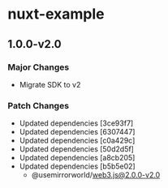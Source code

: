 # nuxt-example
## 1.0.0-v2.0

### Major Changes

- Migrate SDK to v2

### Patch Changes


- Updated dependencies [3ce93f7]
- Updated dependencies [6307447]
- Updated dependencies [c0a429c]
- Updated dependencies [50d2d5f]
- Updated dependencies [a8cb205]
- Updated dependencies [b5b5e02]
  - @usemirrorworld/web3.js@2.0.0-v2.0
